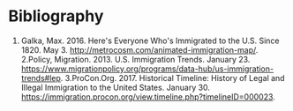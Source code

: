 # Bibliography

1. Galka, Max. 2016. Here's Everyone Who's Immigrated to the U.S. Since 1820. May 3. http://metrocosm.com/animated-immigration-map/.
2.Policy, Migration. 2013. U.S. Immigration Trends. January 23. https://www.migrationpolicy.org/programs/data-hub/us-immigration-trends#lep.
3.ProCon.Org. 2017. Historical Timeline: History of Legal and Illegal Immigration to the United States. January 30. https://immigration.procon.org/view.timeline.php?timelineID=000023.

